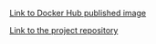 [Link to Docker Hub published image](https://hub.docker.com/repository/docker/vmmtt/random-number)

[Link to the project repository](https://github.com/ValentinMartinez/random-number)